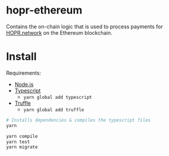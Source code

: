 # hopr-ethereum

Contains the on-chain logic that is used to process payments for [HOPR.network](https://hopr.network) on the Ethereum blockchain.

# Install

Requirements:
- [Node.js](https://nodejs.org)
- [Typescript](https://www.typescriptlang.org) 
  - `yarn global add typescript`
- [Truffle](https://www.trufflesuite.com/docs/truffle/getting-started/installation) 
  - `yarn global add truffle`

```bash
# Installs dependencies & compiles the typescript files
yarn

yarn compile
yarn test
yarn migrate
```